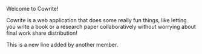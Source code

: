 Welcome to Cowrite!

Cowrite is a web application that does some really fun things, like letting you write a book or a research paper collaboratively without worrying about final work share distribution!

This is a new line added by another member. 
